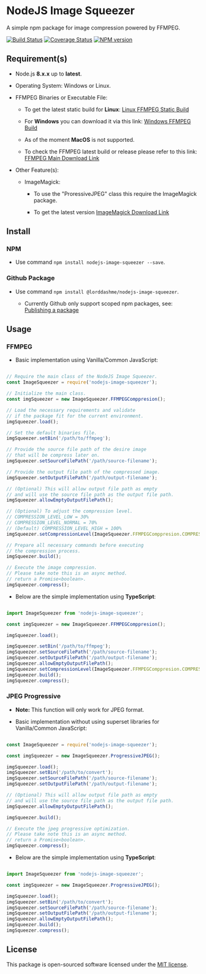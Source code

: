 # NodeJS Image Squeezer

A simple npm package for image compression powered by FFMPEG.

[![Build Status](https://img.shields.io/travis/LordDashMe/nodejs-image-squeezer/master.svg?style=flat-square)](https://travis-ci.org/LordDashMe/nodejs-image-squeezer) [![Coverage Status](https://img.shields.io/coveralls/LordDashMe/nodejs-image-squeezer/master.svg?style=flat-square)](https://coveralls.io/github/LordDashMe/nodejs-image-squeezer?branch=master) [![NPM version](https://img.shields.io/npm/v/nodejs-image-squeezer.svg?style=flat-square)](https://www.npmjs.com/package/nodejs-image-squeezer)

## Requirement(s)

- Node.js **8.x.x** up to **latest**.

- Operating System: Windows or Linux.

- FFMPEG Binaries or Executable File:

  - To get the latest static build for **Linux**: [Linux FFMPEG Static Build](https://johnvansickle.com/ffmpeg/)

  - For **Windows** you can download it via this link: [Windows FFMPEG Build](https://ffmpeg.zeranoe.com/builds/)

  - As of the moment **MacOS** is not supported.

  - To check the FFMPEG latest build or release please refer to this link: [FFMPEG Main Download Link](https://ffmpeg.org/download.html)

- Other Feature(s):

  - ImageMagick:

    - To use the "ProressiveJPEG" class this require the ImageMagick package.

    - To get the latest version [ImageMagick Download Link](https://imagemagick.org/script/download.php)

## Install

### NPM

- Use command ```npm install nodejs-image-squeezer --save```.

### Github Package

- Use command ```npm install @lorddashme/nodejs-image-squeezer```.

  - Currently Github only support scoped npm packages, see: [Publishing a package](https://help.github.com/en/packages/using-github-packages-with-your-projects-ecosystem/configuring-npm-for-use-with-github-packages#publishing-a-package)

## Usage

### FFMPEG

- Basic implementation using Vanilla/Common JavaScript:

```js

// Require the main class of the NodeJS Image Squeezer.
const ImageSqueezer = require('nodejs-image-squeezer');

// Initialize the main class.
const imgSqueezer = new ImageSqueezer.FFMPEGComppresion();

// Load the necessary requirements and validate
// if the package fit for the current environment.
imgSqueezer.load();

// Set the default binaries file.
imgSqueezer.setBin('/path/to/ffmpeg');

// Provide the source file path of the desire image
// that will be compress later on.
imgSqueezer.setSourceFilePath('/path/source-filename');

// Provide the output file path of the compressed image.
imgSqueezer.setOutputFilePath('/path/output-filename');

// (Optional) This will allow output file path as empty
// and will use the source file path as the output file path.
imgSqueezer.allowEmptyOutputFilePath();

// (Optional) To adjust the compression level.
// COMPRESSION_LEVEL_LOW = 30%
// COMPRESSION_LEVEL_NORMAL = 70%
// (Default) COMPRESSION_LEVEL_HIGH = 100%
imgSqueezer.setCompressionLevel(ImageSqueezer.FFMPEGComppresion.COMPRESSION_LEVEL_NORMAL);

// Prepare all necessary commands before executing
// the compression process.
imgSqueezer.build();

// Execute the image compression.
// Please take note this is an async method.
// return a Promise<boolean>.
imgSqueezer.compress();

```

- Below are the simple implementation using **TypeScript**:

```ts

import ImageSqueezer from 'nodejs-image-squeezer';

const imgSqueezer = new ImageSqueezer.FFMPEGComppresion();

imgSqueezer.load();

imgSqueezer.setBin('/path/to/ffmpeg');
imgSqueezer.setSourceFilePath('/path/source-filename');
imgSqueezer.setOutputFilePath('/path/output-filename');
imgSqueezer.allowEmptyOutputFilePath();
imgSqueezer.setCompressionLevel(ImageSqueezer.FFMPEGComppresion.COMPRESSION_LEVEL_NORMAL);
imgSqueezer.build();
imgSqueezer.compress();

```

### JPEG Progressive

- **Note:** This function will only work for JPEG format.

- Basic implementation without using superset libraries for Vanilla/Common JavaScript:

```js

const ImageSqueezer = require('nodejs-image-squeezer');

const imgSqueezer = new ImageSqueezer.ProgressiveJPEG();

imgSqueezer.load();
imgSqueezer.setBin('/path/to/convert');
imgSqueezer.setSourceFilePath('/path/source-filename');
imgSqueezer.setOutputFilePath('/path/output-filename');

// (Optional) This will allow output file path as empty
// and will use the source file path as the output file path.
imgSqueezer.allowEmptyOutputFilePath();

imgSqueezer.build();

// Execute the jpeg progressive optimization.
// Please take note this is an async method.
// return a Promise<boolean>.
imgSqueezer.compress();

```

- Below are the simple implementation using **TypeScript**:

```ts

import ImageSqueezer from 'nodejs-image-squeezer';

const imgSqueezer = new ImageSqueezer.ProgressiveJPEG();

imgSqueezer.load();
imgSqueezer.setBin('/path/to/convert');
imgSqueezer.setSourceFilePath('/path/source-filename');
imgSqueezer.setOutputFilePath('/path/output-filename');
imgSqueezer.allowEmptyOutputFilePath();
imgSqueezer.build();
imgSqueezer.compress();

```

## License

This package is open-sourced software licensed under the [MIT license](https://opensource.org/licenses/MIT).
